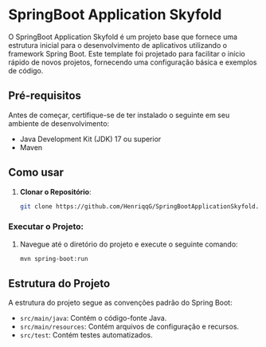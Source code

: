 # SpringBoot Application Skyfold

O SpringBoot Application Skyfold é um projeto base que fornece uma estrutura inicial para o desenvolvimento de aplicativos utilizando o framework Spring Boot. Este template foi projetado para facilitar o início rápido de novos projetos, fornecendo uma configuração básica e exemplos de código.

## Pré-requisitos

Antes de começar, certifique-se de ter instalado o seguinte em seu ambiente de desenvolvimento:

- Java Development Kit (JDK) 17 ou superior
- Maven

## Como usar

1. **Clonar o Repositório**:
   ```bash
   git clone https://github.com/HenriqqG/SpringBootApplicationSkyfold.git 
   ```

### Executar o Projeto:
1. Navegue até o diretório do projeto e execute o seguinte comando:

    ```bash
    mvn spring-boot:run
    ```
   
## Estrutura do Projeto
   
A estrutura do projeto segue as convenções padrão do Spring Boot:

- `src/main/java`: Contém o código-fonte Java.
- `src/main/resources`: Contém arquivos de configuração e recursos.
- `src/test`: Contém testes automatizados.
